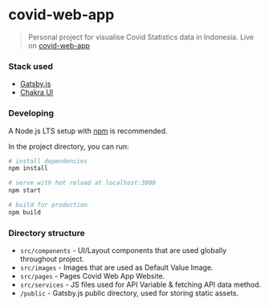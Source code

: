 # covid-web-app

> Personal project for visualise Covid Statistics data in Indonesia. Live on [covid-web-app](https://covid-data19.netlify.app/)

### Stack used

- [Gatsby.js](https://www.gatsbyjs.com/)
- [Chakra UI](https://chakra-ui.com/)

### Developing

A Node.js LTS setup with [npm](https://www.npmjs.com/) is recommended.

In the project directory, you can run:

```bash
# install dependencies
npm install

# serve with hot reload at localhost:3000
npm start

# build for production
npm build
```

### Directory structure

- `src/components` - UI/Layout components that are used globally throughout project.
- `src/images` - Images that are used as Default Value Image.
- `src/pages` - Pages Covid Web App Website.
- `src/services` - JS files used for API Variable & fetching API data method.
- `/public` - Gatsby.js public directory, used for storing static assets.
